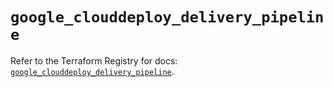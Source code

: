 # `google_clouddeploy_delivery_pipeline`

Refer to the Terraform Registry for docs: [`google_clouddeploy_delivery_pipeline`](https://registry.terraform.io/providers/hashicorp/google/5.39.1/docs/resources/clouddeploy_delivery_pipeline).
